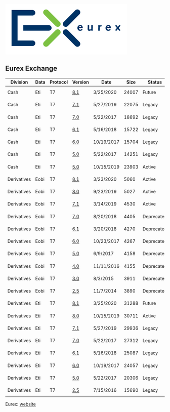 [![Eurex](https://github.com/Open-Markets-Initiative/Directory/blob/master/Logos/Eurex.png)](https://www.eurexchange.com)


## Eurex Exchange

|Division | Data | Protocol | Version | Date | Size | Status | Testing | Specification|
|--- | --- | --- | --- | --- | --- | --- | --- | ---|
|Cash | Eti | T7 | [8.1][Eurex.Cash.Eti.T7.v8.1.Dissector] | 3/25/2020 | 24007 | Future | Untested | [url][Eurex.Cash.Eti.T7.v8.1.Url] - [pdf][Eurex.Cash.Eti.T7.v8.1.Pdf] - [xml][Eurex.Cash.Eti.T7.v8.1.Xml]|
|Cash | Eti | T7 | [7.1][Eurex.Cash.Eti.T7.v7.1.Dissector] | 5/27/2019 | 22075 | Legacy | Untested | [url][Eurex.Cash.Eti.T7.v7.1.Url] - [pdf][Eurex.Cash.Eti.T7.v7.1.Pdf] - [xml][Eurex.Cash.Eti.T7.v7.1.Xml]|
|Cash | Eti | T7 | [7.0][Eurex.Cash.Eti.T7.v7.0.Dissector] | 5/22/2017 | 18692 | Legacy | Untested | [url][Eurex.Cash.Eti.T7.v7.0.Url] - [pdf][Eurex.Cash.Eti.T7.v7.0.Pdf] - [xml][Eurex.Cash.Eti.T7.v7.0.Xml]|
|Cash | Eti | T7 | [6.1][Eurex.Cash.Eti.T7.v6.1.Dissector] | 5/16/2018 | 15722 | Legacy | Untested | [url][Eurex.Cash.Eti.T7.v6.1.Url] - [pdf][Eurex.Cash.Eti.T7.v6.1.Pdf] - [xml][Eurex.Cash.Eti.T7.v6.1.Xml]|
|Cash | Eti | T7 | [6.0][Eurex.Cash.Eti.T7.v6.0.Dissector] | 10/19/2017 | 15704 | Legacy | Untested | [url][Eurex.Cash.Eti.T7.v6.0.Url] - [pdf][Eurex.Cash.Eti.T7.v6.0.Pdf] - [xml][Eurex.Cash.Eti.T7.v6.0.Xml]|
|Cash | Eti | T7 | [5.0][Eurex.Cash.Eti.T7.v5.0.Dissector] | 5/22/2017 | 14251 | Legacy | Untested | [url][Eurex.Cash.Eti.T7.v5.0.Url] - [pdf][Eurex.Cash.Eti.T7.v5.0.Pdf] - [xml][Eurex.Cash.Eti.T7.v5.0.Xml]|
|Cash | Eti | T7 | [5.0][Eurex.Cash.Eti.T7.v5.0.Dissector] | 10/15/2019 | 23903 | Active | Untested | [url][Eurex.Cash.Eti.T7.v5.0.Url] - [pdf][Eurex.Cash.Eti.T7.v5.0.Pdf] - [xml][Eurex.Cash.Eti.T7.v5.0.Xml]|
|Derivatives | Eobi | T7 | [8.1][Eurex.Derivatives.Eobi.T7.v8.1.Dissector] | 3/23/2020 | 5060 | Active | Untested | [url][Eurex.Derivatives.Eobi.T7.v8.1.Url] - [pdf][Eurex.Derivatives.Eobi.T7.v8.1.Pdf] - [xml][Eurex.Derivatives.Eobi.T7.v8.1.Xml]|
|Derivatives | Eobi | T7 | [8.0][Eurex.Derivatives.Eobi.T7.v8.0.Dissector] | 9/23/2019 | 5027 | Active | Untested | [url][Eurex.Derivatives.Eobi.T7.v8.0.Url] - [pdf][Eurex.Derivatives.Eobi.T7.v8.0.Pdf] - [xml][Eurex.Derivatives.Eobi.T7.v8.0.Xml]|
|Derivatives | Eobi | T7 | [7.1][Eurex.Derivatives.Eobi.T7.v7.1.Dissector] | 3/14/2019 | 4530 | Active | Untested | [url][Eurex.Derivatives.Eobi.T7.v7.1.Url] - [pdf][Eurex.Derivatives.Eobi.T7.v7.1.Pdf] - [xml][Eurex.Derivatives.Eobi.T7.v7.1.Xml]|
|Derivatives | Eobi | T7 | [7.0][Eurex.Derivatives.Eobi.T7.v7.0.Dissector] | 8/20/2018 | 4405 | Deprecated | Untested | [url][Eurex.Derivatives.Eobi.T7.v7.0.Url] - [pdf][Eurex.Derivatives.Eobi.T7.v7.0.Pdf] - [xml][Eurex.Derivatives.Eobi.T7.v7.0.Xml]|
|Derivatives | Eobi | T7 | [6.1][Eurex.Derivatives.Eobi.T7.v6.1.Dissector] | 3/20/2018 | 4270 | Deprecated | Untested | [url][Eurex.Derivatives.Eobi.T7.v6.1.Url] - [pdf][Eurex.Derivatives.Eobi.T7.v6.1.Pdf] - [xml][Eurex.Derivatives.Eobi.T7.v6.1.Xml]|
|Derivatives | Eobi | T7 | [6.0][Eurex.Derivatives.Eobi.T7.v6.0.Dissector] | 10/23/2017 | 4267 | Deprecated | Verified | [url][Eurex.Derivatives.Eobi.T7.v6.0.Url] - [pdf][Eurex.Derivatives.Eobi.T7.v6.0.Pdf] - [xml][Eurex.Derivatives.Eobi.T7.v6.0.Xml]|
|Derivatives | Eobi | T7 | [5.0][Eurex.Derivatives.Eobi.T7.v5.0.Dissector] | 6/9/2017 | 4158 | Deprecated | Untested | [url][Eurex.Derivatives.Eobi.T7.v5.0.Url] - [pdf][Eurex.Derivatives.Eobi.T7.v5.0.Pdf] - [xml][Eurex.Derivatives.Eobi.T7.v5.0.Xml]|
|Derivatives | Eobi | T7 | [4.0][Eurex.Derivatives.Eobi.T7.v4.0.Dissector] | 11/11/2016 | 4155 | Deprecated | Untested | [url][Eurex.Derivatives.Eobi.T7.v4.0.Url] - [pdf][Eurex.Derivatives.Eobi.T7.v4.0.Pdf] - [xml][Eurex.Derivatives.Eobi.T7.v4.0.Xml]|
|Derivatives | Eobi | T7 | [3.0][Eurex.Derivatives.Eobi.T7.v3.0.Dissector] | 8/3/2015 | 3911 | Deprecated | Verified | [url][Eurex.Derivatives.Eobi.T7.v3.0.Url] - [pdf][Eurex.Derivatives.Eobi.T7.v3.0.Pdf] - [xml][Eurex.Derivatives.Eobi.T7.v3.0.Xml]|
|Derivatives | Eobi | T7 | [2.5][Eurex.Derivatives.Eobi.T7.v2.5.Dissector] | 11/7/2014 | 3890 | Deprecated | Untested | [url][Eurex.Derivatives.Eobi.T7.v2.5.Url] - [pdf][Eurex.Derivatives.Eobi.T7.v2.5.Pdf] - [xml][Eurex.Derivatives.Eobi.T7.v2.5.Xml]|
|Derivatives | Eti | T7 | [8.1][Eurex.Derivatives.Eti.T7.v8.1.Dissector] | 3/25/2020 | 31288 | Future | Untested | [url][Eurex.Derivatives.Eti.T7.v8.1.Url] - [pdf][Eurex.Derivatives.Eti.T7.v8.1.Pdf] - [xml][Eurex.Derivatives.Eti.T7.v8.1.Xml]|
|Derivatives | Eti | T7 | [8.0][Eurex.Derivatives.Eti.T7.v8.0.Dissector] | 10/15/2019 | 30711 | Active | Untested | [url][Eurex.Derivatives.Eti.T7.v8.0.Url] - [pdf][Eurex.Derivatives.Eti.T7.v8.0.Pdf] - [xml][Eurex.Derivatives.Eti.T7.v8.0.Xml]|
|Derivatives | Eti | T7 | [7.1][Eurex.Derivatives.Eti.T7.v7.1.Dissector] | 5/27/2019 | 29936 | Legacy | Untested | [url][Eurex.Derivatives.Eti.T7.v7.1.Url] - [pdf][Eurex.Derivatives.Eti.T7.v7.1.Pdf] - [xml][Eurex.Derivatives.Eti.T7.v7.1.Xml]|
|Derivatives | Eti | T7 | [7.0][Eurex.Derivatives.Eti.T7.v7.0.Dissector] | 5/22/2017 | 27312 | Legacy | Untested | [url][Eurex.Derivatives.Eti.T7.v7.0.Url] - [pdf][Eurex.Derivatives.Eti.T7.v7.0.Pdf] - [xml][Eurex.Derivatives.Eti.T7.v7.0.Xml]|
|Derivatives | Eti | T7 | [6.1][Eurex.Derivatives.Eti.T7.v6.1.Dissector] | 5/16/2018 | 25087 | Legacy | Untested | [url][Eurex.Derivatives.Eti.T7.v6.1.Url] - [pdf][Eurex.Derivatives.Eti.T7.v6.1.Pdf] - [xml][Eurex.Derivatives.Eti.T7.v6.1.Xml]|
|Derivatives | Eti | T7 | [6.0][Eurex.Derivatives.Eti.T7.v6.0.Dissector] | 10/19/2017 | 24057 | Legacy | Untested | [url][Eurex.Derivatives.Eti.T7.v6.0.Url] - [pdf][Eurex.Derivatives.Eti.T7.v6.0.Pdf] - [xml][Eurex.Derivatives.Eti.T7.v6.0.Xml]|
|Derivatives | Eti | T7 | [5.0][Eurex.Derivatives.Eti.T7.v5.0.Dissector] | 5/22/2017 | 20306 | Legacy | Untested | [url][Eurex.Derivatives.Eti.T7.v5.0.Url] - [pdf][Eurex.Derivatives.Eti.T7.v5.0.Pdf] - [xml][Eurex.Derivatives.Eti.T7.v5.0.Xml]|
|Derivatives | Eti | T7 | [2.5][Eurex.Derivatives.Eti.T7.v2.5.Dissector] | 7/15/2016 | 15690 | Legacy | Untested | [url][Eurex.Derivatives.Eti.T7.v2.5.Url] - [pdf][Eurex.Derivatives.Eti.T7.v2.5.Pdf] - [xml][Eurex.Derivatives.Eti.T7.v2.5.Xml]|


Eurex: [website](https://www.eurexchange.com "Go to Eurex Exchange")


[Eurex.Derivatives.Eobi.T7.v2.5.Dissector]: https://github.com/Open-Markets-Initiative/wireshark-lua/blob/master/Eurex/Eurex.Derivatives.Eobi.T7.v2.5.Script.Dissector.lua "Eurex Exchange 2.5 Wireshark Dissector"
[Eurex.Derivatives.Eobi.T7.v2.5.Url]: https://www.eurexchange.com/exchange-en/technology/t7/system-documentation "Specification url"
[Eurex.Derivatives.Eobi.T7.v2.5.Pdf]: https://github.com/Open-Markets-Initiative/Directory/blob/master/Specifications/Eurex/Eurex.Derivatives.Eobi.T7.v2.5.pdf "Eurex Exchange 2.5 Pdf"
[Eurex.Derivatives.Eobi.T7.v2.5.Xml]: https://github.com/Open-Markets-Initiative/Directory/blob/master/Specifications/Eurex/Eurex.Derivatives.Eobi.T7.v2.5.xml "Eurex Exchange 2.5 Xml"
[Eurex.Derivatives.Eobi.T7.v3.0.Dissector]: https://github.com/Open-Markets-Initiative/wireshark-lua/blob/master/Eurex/Eurex.Derivatives.Eobi.T7.v3.0.Script.Dissector.lua "Eurex Exchange 3.0 Wireshark Dissector"
[Eurex.Derivatives.Eobi.T7.v3.0.Url]: https://www.eurexchange.com/exchange-en/technology/t7/system-documentation "Specification url"
[Eurex.Derivatives.Eobi.T7.v3.0.Pdf]: https://github.com/Open-Markets-Initiative/Directory/blob/master/Specifications/Eurex/Eurex.Derivatives.Eobi.T7.v3.0.pdf "Eurex Exchange 3.0 Pdf"
[Eurex.Derivatives.Eobi.T7.v3.0.Xml]: https://github.com/Open-Markets-Initiative/Directory/blob/master/Specifications/Eurex/Eurex.Derivatives.Eobi.T7.v3.0.xml "Eurex Exchange 3.0 Xml"
[Eurex.Derivatives.Eobi.T7.v4.0.Dissector]: https://github.com/Open-Markets-Initiative/wireshark-lua/blob/master/Eurex/Eurex.Derivatives.Eobi.T7.v4.0.Script.Dissector.lua "Eurex Exchange 4.0 Wireshark Dissector"
[Eurex.Derivatives.Eobi.T7.v4.0.Url]: https://www.eurexchange.com/exchange-en/technology/t7/system-documentation "Specification url"
[Eurex.Derivatives.Eobi.T7.v4.0.Pdf]: https://github.com/Open-Markets-Initiative/Directory/blob/master/Specifications/Eurex/Eurex.Derivatives.Eobi.T7.v4.0.pdf "Eurex Exchange 4.0 Pdf"
[Eurex.Derivatives.Eobi.T7.v4.0.Xml]: https://github.com/Open-Markets-Initiative/Directory/blob/master/Specifications/Eurex/Eurex.Derivatives.Eobi.T7.v4.0.xml "Eurex Exchange 4.0 Xml"
[Eurex.Derivatives.Eobi.T7.v5.0.Dissector]: https://github.com/Open-Markets-Initiative/wireshark-lua/blob/master/Eurex/Eurex.Derivatives.Eobi.T7.v5.0.Script.Dissector.lua "Eurex Exchange 5.0 Wireshark Dissector"
[Eurex.Derivatives.Eobi.T7.v5.0.Url]: https://www.eurexchange.com/exchange-en/technology/t7/system-documentation "Specification url"
[Eurex.Derivatives.Eobi.T7.v5.0.Pdf]: https://github.com/Open-Markets-Initiative/Directory/blob/master/Specifications/Eurex/Eurex.Derivatives.Eobi.T7.v5.0.pdf "Eurex Exchange 5.0 Pdf"
[Eurex.Derivatives.Eobi.T7.v5.0.Xml]: https://github.com/Open-Markets-Initiative/Directory/blob/master/Specifications/Eurex/Eurex.Derivatives.Eobi.T7.v5.0.xml "Eurex Exchange 5.0 Xml"
[Eurex.Derivatives.Eobi.T7.v6.0.Dissector]: https://github.com/Open-Markets-Initiative/wireshark-lua/blob/master/Eurex/Eurex.Derivatives.Eobi.T7.v6.0.Script.Dissector.lua "Eurex Exchange 6.0 Wireshark Dissector"
[Eurex.Derivatives.Eobi.T7.v6.0.Url]: https://www.eurexchange.com/exchange-en/technology/t7/system-documentation "Specification url"
[Eurex.Derivatives.Eobi.T7.v6.0.Pdf]: https://github.com/Open-Markets-Initiative/Directory/blob/master/Specifications/Eurex/Eurex.Derivatives.Eobi.T7.v6.0.pdf "Eurex Exchange 6.0 Pdf"
[Eurex.Derivatives.Eobi.T7.v6.0.Xml]: https://github.com/Open-Markets-Initiative/Directory/blob/master/Specifications/Eurex/Eurex.Derivatives.Eobi.T7.v6.2.xml "Eurex Exchange 6.0 Xml"
[Eurex.Derivatives.Eobi.T7.v6.1.Dissector]: https://github.com/Open-Markets-Initiative/wireshark-lua/blob/master/Eurex/Eurex.Derivatives.Eobi.T7.v6.1.Script.Dissector.lua "Eurex Exchange 6.1 Wireshark Dissector"
[Eurex.Derivatives.Eobi.T7.v6.1.Url]: https://www.eurexchange.com/exchange-en/technology/t7/system-documentation "Specification url"
[Eurex.Derivatives.Eobi.T7.v6.1.Pdf]: https://github.com/Open-Markets-Initiative/Directory/blob/master/Specifications/Eurex/Eurex.Derivatives.Eobi.T7.v6.1.pdf "Eurex Exchange 6.1 Pdf"
[Eurex.Derivatives.Eobi.T7.v6.1.Xml]: https://github.com/Open-Markets-Initiative/Directory/blob/master/Specifications/Eurex/Eurex.Derivatives.Eobi.T7.v6.1.xml "Eurex Exchange 6.1 Xml"
[Eurex.Derivatives.Eobi.T7.v7.0.Dissector]: https://github.com/Open-Markets-Initiative/wireshark-lua/blob/master/Eurex/Eurex.Derivatives.Eobi.T7.v7.0.Script.Dissector.lua "Eurex Exchange 7.0 Wireshark Dissector"
[Eurex.Derivatives.Eobi.T7.v7.0.Url]: https://www.eurexchange.com/exchange-en/technology/t7/system-documentation "Specification url"
[Eurex.Derivatives.Eobi.T7.v7.0.Pdf]: https://github.com/Open-Markets-Initiative/Directory/blob/master/Specifications/Eurex/Eurex.Derivatives.Eobi.T7.v7.0.pdf "Eurex Exchange 7.0 Pdf"
[Eurex.Derivatives.Eobi.T7.v7.0.Xml]: https://github.com/Open-Markets-Initiative/Directory/blob/master/Specifications/Eurex/Eurex.Derivatives.Eobi.T7.v7.0.xml "Eurex Exchange 7.0 Xml"
[Eurex.Derivatives.Eobi.T7.v7.1.Dissector]: https://github.com/Open-Markets-Initiative/wireshark-lua/blob/master/Eurex/Eurex.Derivatives.Eobi.T7.v7.1.Script.Dissector.lua "Eurex Exchange 7.1 Wireshark Dissector"
[Eurex.Derivatives.Eobi.T7.v7.1.Url]: https://www.eurexchange.com/exchange-en/technology/t7/system-documentation "Specification url"
[Eurex.Derivatives.Eobi.T7.v7.1.Pdf]: https://github.com/Open-Markets-Initiative/Directory/blob/master/Specifications/Eurex/Eurex.Derivatives.Eobi.T7.v7.1.pdf "Eurex Exchange 7.1 Pdf"
[Eurex.Derivatives.Eobi.T7.v7.1.Xml]: https://github.com/Open-Markets-Initiative/Directory/blob/master/Specifications/Eurex/Eurex.Derivatives.Eobi.T7.v7.1.xml "Eurex Exchange 7.1 Xml"
[Eurex.Derivatives.Eobi.T7.v8.0.Dissector]: https://github.com/Open-Markets-Initiative/wireshark-lua/blob/master/Eurex/Eurex.Derivatives.Eobi.T7.v8.0.Script.Dissector.lua "Eurex Exchange 8.0 Wireshark Dissector"
[Eurex.Derivatives.Eobi.T7.v8.0.Url]: https://www.eurexchange.com/exchange-en/technology/t7/system-documentation "Specification url"
[Eurex.Derivatives.Eobi.T7.v8.0.Pdf]: https://github.com/Open-Markets-Initiative/Directory/blob/master/Specifications/Eurex/Eurex.Derivatives.Eobi.T7.v8.0.pdf "Eurex Exchange 8.0 Pdf"
[Eurex.Derivatives.Eobi.T7.v8.0.Xml]: https://github.com/Open-Markets-Initiative/Directory/blob/master/Specifications/Eurex/Eurex.Derivatives.Eobi.T7.v8.0.xml "Eurex Exchange 8.0 Xml"
[Eurex.Derivatives.Eobi.T7.v8.1.Dissector]: https://github.com/Open-Markets-Initiative/wireshark-lua/blob/master/Eurex/Eurex.Derivatives.Eobi.T7.v8.1.Script.Dissector.lua "Eurex Exchange 8.1 Wireshark Dissector"
[Eurex.Derivatives.Eobi.T7.v8.1.Url]: https://www.eurexchange.com/exchange-en/technology/t7/system-documentation "Specification url"
[Eurex.Derivatives.Eobi.T7.v8.1.Pdf]: https://github.com/Open-Markets-Initiative/Directory/blob/master/Specifications/Eurex/Eurex.Derivatives.Eobi.T7.v8.1.pdf "Eurex Exchange 8.1 Pdf"
[Eurex.Derivatives.Eobi.T7.v8.1.Xml]: https://github.com/Open-Markets-Initiative/Directory/blob/master/Specifications/Eurex/Eurex.Derivatives.Eobi.T7.v8.1.xml "Eurex Exchange 8.1 Xml"
[Eurex.Derivatives.Eti.T7.v2.5.Dissector]: https://github.com/Open-Markets-Initiative/wireshark-lua/blob/master/Eurex/Eurex.Derivatives.Eti.T7.v2.5.Script.Dissector.lua "Eurex Exchange 2.5 Wireshark Dissector"
[Eurex.Derivatives.Eti.T7.v2.5.Url]: https://www.eurexchange.com/exchange-en/technology/t7/system-documentation "Specification url"
[Eurex.Derivatives.Eti.T7.v2.5.Pdf]: https://github.com/Open-Markets-Initiative/Directory/blob/master/Specifications/Eurex/Eurex.Derivatives.Eti.T7.v2.5.pdf "Eurex Exchange 2.5 Pdf"
[Eurex.Derivatives.Eti.T7.v2.5.Xml]: https://github.com/Open-Markets-Initiative/Directory/blob/master/Specifications/Eurex/Eurex.Derivatives.Eti.T7.v2.5.xml "Eurex Exchange 2.5 Xml"
[Eurex.Cash.Eti.T7.v5.0.Dissector]: https://github.com/Open-Markets-Initiative/wireshark-lua/blob/master/Eurex/Eurex.Cash.Eti.T7.v5.0.Script.Dissector.lua "Eurex Exchange 5.0 Wireshark Dissector"
[Eurex.Cash.Eti.T7.v5.0.Url]: https://www.eurexchange.com/exchange-en/technology/t7/system-documentation "Specification url"
[Eurex.Cash.Eti.T7.v5.0.Pdf]: https://github.com/Open-Markets-Initiative/Directory/blob/master/Specifications/Eurex/Eurex.Derivatives.Eti.T7.v5.0.pdf "Eurex Exchange 5.0 Pdf"
[Eurex.Cash.Eti.T7.v5.0.Xml]: https://github.com/Open-Markets-Initiative/Directory/blob/master/Specifications/Eurex/Eurex.Cash.Eti.T7.v5.0.xml "Eurex Exchange 5.0 Xml"
[Eurex.Derivatives.Eti.T7.v5.0.Dissector]: https://github.com/Open-Markets-Initiative/wireshark-lua/blob/master/Eurex/Eurex.Derivatives.Eti.T7.v5.0.Script.Dissector.lua "Eurex Exchange 5.0 Wireshark Dissector"
[Eurex.Derivatives.Eti.T7.v5.0.Url]: https://www.eurexchange.com/exchange-en/technology/t7/system-documentation "Specification url"
[Eurex.Derivatives.Eti.T7.v5.0.Pdf]: https://github.com/Open-Markets-Initiative/Directory/blob/master/Specifications/Eurex/Eurex.Derivatives.Eti.T7.v5.0.pdf "Eurex Exchange 5.0 Pdf"
[Eurex.Derivatives.Eti.T7.v5.0.Xml]: https://github.com/Open-Markets-Initiative/Directory/blob/master/Specifications/Eurex/Eurex.Derivatives.Eti.T7.v5.0.xml "Eurex Exchange 5.0 Xml"
[Eurex.Cash.Eti.T7.v6.0.Dissector]: https://github.com/Open-Markets-Initiative/wireshark-lua/blob/master/Eurex/Eurex.Cash.Eti.T7.v6.0.Script.Dissector.lua "Eurex Exchange 6.0 Wireshark Dissector"
[Eurex.Cash.Eti.T7.v6.0.Url]: https://www.eurexchange.com/exchange-en/technology/t7/system-documentation "Specification url"
[Eurex.Cash.Eti.T7.v6.0.Pdf]: https://github.com/Open-Markets-Initiative/Directory/blob/master/Specifications/Eurex/Eurex.Derivatives.Eti.T7.v6.0.pdf "Eurex Exchange 6.0 Pdf"
[Eurex.Cash.Eti.T7.v6.0.Xml]: https://github.com/Open-Markets-Initiative/Directory/blob/master/Specifications/Eurex/Eurex.Cash.Eti.T7.v6.0.xml "Eurex Exchange 6.0 Xml"
[Eurex.Derivatives.Eti.T7.v6.0.Dissector]: https://github.com/Open-Markets-Initiative/wireshark-lua/blob/master/Eurex/Eurex.Derivatives.Eti.T7.v6.0.Script.Dissector.lua "Eurex Exchange 6.0 Wireshark Dissector"
[Eurex.Derivatives.Eti.T7.v6.0.Url]: https://www.eurexchange.com/exchange-en/technology/t7/system-documentation "Specification url"
[Eurex.Derivatives.Eti.T7.v6.0.Pdf]: https://github.com/Open-Markets-Initiative/Directory/blob/master/Specifications/Eurex/Eurex.Derivatives.Eti.T7.v6.0.pdf "Eurex Exchange 6.0 Pdf"
[Eurex.Derivatives.Eti.T7.v6.0.Xml]: https://github.com/Open-Markets-Initiative/Directory/blob/master/Specifications/Eurex/Eurex.Derivatives.Eti.T7.v6.0.xml "Eurex Exchange 6.0 Xml"
[Eurex.Cash.Eti.T7.v6.1.Dissector]: https://github.com/Open-Markets-Initiative/wireshark-lua/blob/master/Eurex/Eurex.Cash.Eti.T7.v6.1.Script.Dissector.lua "Eurex Exchange 6.1 Wireshark Dissector"
[Eurex.Cash.Eti.T7.v6.1.Url]: https://www.eurexchange.com/exchange-en/technology/t7/system-documentation "Specification url"
[Eurex.Cash.Eti.T7.v6.1.Pdf]: https://github.com/Open-Markets-Initiative/Directory/blob/master/Specifications/Eurex/Eurex.Derivatives.Eti.T7.v6.1.pdf "Eurex Exchange 6.1 Pdf"
[Eurex.Cash.Eti.T7.v6.1.Xml]: https://github.com/Open-Markets-Initiative/Directory/blob/master/Specifications/Eurex/Eurex.Cash.Eti.T7.v6.1.xml "Eurex Exchange 6.1 Xml"
[Eurex.Derivatives.Eti.T7.v6.1.Dissector]: https://github.com/Open-Markets-Initiative/wireshark-lua/blob/master/Eurex/Eurex.Derivatives.Eti.T7.v6.1.Script.Dissector.lua "Eurex Exchange 6.1 Wireshark Dissector"
[Eurex.Derivatives.Eti.T7.v6.1.Url]: https://www.eurexchange.com/exchange-en/technology/t7/system-documentation "Specification url"
[Eurex.Derivatives.Eti.T7.v6.1.Pdf]: https://github.com/Open-Markets-Initiative/Directory/blob/master/Specifications/Eurex/Eurex.Derivatives.Eti.T7.v6.1.pdf "Eurex Exchange 6.1 Pdf"
[Eurex.Derivatives.Eti.T7.v6.1.Xml]: https://github.com/Open-Markets-Initiative/Directory/blob/master/Specifications/Eurex/Eurex.Derivatives.Eti.T7.v6.1.xml "Eurex Exchange 6.1 Xml"
[Eurex.Cash.Eti.T7.v7.0.Dissector]: https://github.com/Open-Markets-Initiative/wireshark-lua/blob/master/Eurex/Eurex.Cash.Eti.T7.v7.0.Script.Dissector.lua "Eurex Exchange 7.0 Wireshark Dissector"
[Eurex.Cash.Eti.T7.v7.0.Url]: https://www.eurexchange.com/exchange-en/technology/t7/system-documentation "Specification url"
[Eurex.Cash.Eti.T7.v7.0.Pdf]: https://github.com/Open-Markets-Initiative/Directory/blob/master/Specifications/Eurex/Eurex.Derivatives.Eti.T7.v7.0.pdf "Eurex Exchange 7.0 Pdf"
[Eurex.Cash.Eti.T7.v7.0.Xml]: https://github.com/Open-Markets-Initiative/Directory/blob/master/Specifications/Eurex/Eurex.Cash.Eti.T7.v7.0.xml "Eurex Exchange 7.0 Xml"
[Eurex.Derivatives.Eti.T7.v7.0.Dissector]: https://github.com/Open-Markets-Initiative/wireshark-lua/blob/master/Eurex/Eurex.Derivatives.Eti.T7.v7.0.Script.Dissector.lua "Eurex Exchange 7.0 Wireshark Dissector"
[Eurex.Derivatives.Eti.T7.v7.0.Url]: https://www.eurexchange.com/exchange-en/technology/t7/system-documentation "Specification url"
[Eurex.Derivatives.Eti.T7.v7.0.Pdf]: https://github.com/Open-Markets-Initiative/Directory/blob/master/Specifications/Eurex/Eurex.Derivatives.Eti.T7.v7.0.pdf "Eurex Exchange 7.0 Pdf"
[Eurex.Derivatives.Eti.T7.v7.0.Xml]: https://github.com/Open-Markets-Initiative/Directory/blob/master/Specifications/Eurex/Eurex.Derivatives.Eti.T7.v7.0.xml "Eurex Exchange 7.0 Xml"
[Eurex.Cash.Eti.T7.v7.1.Dissector]: https://github.com/Open-Markets-Initiative/wireshark-lua/blob/master/Eurex/Eurex.Cash.Eti.T7.v7.1.Script.Dissector.lua "Eurex Exchange 7.1 Wireshark Dissector"
[Eurex.Cash.Eti.T7.v7.1.Url]: https://www.eurexchange.com/exchange-en/technology/t7/system-documentation "Specification url"
[Eurex.Cash.Eti.T7.v7.1.Pdf]: https://github.com/Open-Markets-Initiative/Directory/blob/master/Specifications/Eurex/Eurex.Derivatives.Eti.T7.v7.1.pdf "Eurex Exchange 7.1 Pdf"
[Eurex.Cash.Eti.T7.v7.1.Xml]: https://github.com/Open-Markets-Initiative/Directory/blob/master/Specifications/Eurex/Eurex.Cash.Eti.T7.v7.1.xml "Eurex Exchange 7.1 Xml"
[Eurex.Derivatives.Eti.T7.v7.1.Dissector]: https://github.com/Open-Markets-Initiative/wireshark-lua/blob/master/Eurex/Eurex.Derivatives.Eti.T7.v7.1.Script.Dissector.lua "Eurex Exchange 7.1 Wireshark Dissector"
[Eurex.Derivatives.Eti.T7.v7.1.Url]: https://www.eurexchange.com/exchange-en/technology/t7/system-documentation "Specification url"
[Eurex.Derivatives.Eti.T7.v7.1.Pdf]: https://github.com/Open-Markets-Initiative/Directory/blob/master/Specifications/Eurex/Eurex.Derivatives.Eti.T7.v7.1.pdf "Eurex Exchange 7.1 Pdf"
[Eurex.Derivatives.Eti.T7.v7.1.Xml]: https://github.com/Open-Markets-Initiative/Directory/blob/master/Specifications/Eurex/Eurex.Derivatives.Eti.T7.v7.1.xml "Eurex Exchange 7.1 Xml"
[Eurex.Cash.Eti.T7.v5.0.Dissector]: https://github.com/Open-Markets-Initiative/wireshark-lua/blob/master/Eurex/Eurex.Cash.Eti.T7.v5.0.Script.Dissector.lua "Eurex Exchange 5.0 Wireshark Dissector"
[Eurex.Cash.Eti.T7.v5.0.Url]: https://www.eurexchange.com/exchange-en/technology/t7/system-documentation "Specification url"
[Eurex.Cash.Eti.T7.v5.0.Pdf]: https://github.com/Open-Markets-Initiative/Directory/blob/master/Specifications/Eurex/Eurex.Derivatives.Eti.T7.v8.0.pdf "Eurex Exchange 5.0 Pdf"
[Eurex.Cash.Eti.T7.v5.0.Xml]: https://github.com/Open-Markets-Initiative/Directory/blob/master/Specifications/Eurex/Eurex.Cash.Eti.T7.v8.0.xml "Eurex Exchange 5.0 Xml"
[Eurex.Derivatives.Eti.T7.v8.0.Dissector]: https://github.com/Open-Markets-Initiative/wireshark-lua/blob/master/Eurex/Eurex.Derivatives.Eti.T7.v8.0.Script.Dissector.lua "Eurex Exchange 8.0 Wireshark Dissector"
[Eurex.Derivatives.Eti.T7.v8.0.Url]: https://www.eurexchange.com/exchange-en/technology/t7/system-documentation "Specification url"
[Eurex.Derivatives.Eti.T7.v8.0.Pdf]: https://github.com/Open-Markets-Initiative/Directory/blob/master/Specifications/Eurex/Eurex.Derivatives.Eti.T7.v8.0.pdf "Eurex Exchange 8.0 Pdf"
[Eurex.Derivatives.Eti.T7.v8.0.Xml]: https://github.com/Open-Markets-Initiative/Directory/blob/master/Specifications/Eurex/Eurex.Derivatives.Eti.T7.v8.0.xml "Eurex Exchange 8.0 Xml"
[Eurex.Cash.Eti.T7.v8.1.Dissector]: https://github.com/Open-Markets-Initiative/wireshark-lua/blob/master/Eurex/Eurex.Cash.Eti.T7.v8.1.Script.Dissector.lua "Eurex Exchange 8.1 Wireshark Dissector"
[Eurex.Cash.Eti.T7.v8.1.Url]: https://www.eurexchange.com/exchange-en/technology/t7/system-documentation "Specification url"
[Eurex.Cash.Eti.T7.v8.1.Pdf]: https://github.com/Open-Markets-Initiative/Directory/blob/master/Specifications/Eurex/Eurex.Derivatives.Eti.T7.v8.1.pdf "Eurex Exchange 8.1 Pdf"
[Eurex.Cash.Eti.T7.v8.1.Xml]: https://github.com/Open-Markets-Initiative/Directory/blob/master/Specifications/Eurex/Eurex.Cash.Eti.T7.v8.1.xml "Eurex Exchange 8.1 Xml"
[Eurex.Derivatives.Eti.T7.v8.1.Dissector]: https://github.com/Open-Markets-Initiative/wireshark-lua/blob/master/Eurex/Eurex.Derivatives.Eti.T7.v8.1.Script.Dissector.lua "Eurex Exchange 8.1 Wireshark Dissector"
[Eurex.Derivatives.Eti.T7.v8.1.Url]: https://www.eurexchange.com/exchange-en/technology/t7/system-documentation "Specification url"
[Eurex.Derivatives.Eti.T7.v8.1.Pdf]: https://github.com/Open-Markets-Initiative/Directory/blob/master/Specifications/Eurex/Eurex.Derivatives.Eti.T7.v8.1.pdf "Eurex Exchange 8.1 Pdf"
[Eurex.Derivatives.Eti.T7.v8.1.Xml]: https://github.com/Open-Markets-Initiative/Directory/blob/master/Specifications/Eurex/Eurex.Derivatives.Eti.T7.v8.1.xml "Eurex Exchange 8.1 Xml"
